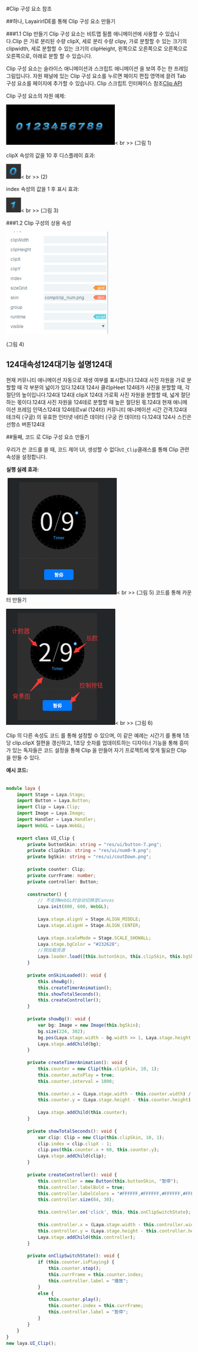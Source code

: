#Clip 구성 요소 참조



##하나, LayairirIDE를 통해 Clip 구성 요소 만들기

###1.1 Clip 만들기
Clip 구성 요소는 비트맵 필름 애니메이션에 사용할 수 있습니다.Clip 은 가로 분리된 수량 clipX, 세로 분리 수량 clipy, 가로 분할할 수 있는 크기의 clipwidth, 세로 분할할 수 있는 크기의 clipHeight, 왼쪽으로 오른쪽으로 오른쪽으로 오른쪽으로, 아래로 분할 할 수 있습니다.

Clip 구성 요소는 슬라이스 애니메이션과 스크립트 애니메이션 을 보여 주는 한 프레임 그림입니다.
자원 패널에 있는 Clip 구성 요소를 누르면 페이지 편집 영역에 끌려 Tab 구성 요소를 페이지에 추가할 수 있습니다.
Clip 스크립트 인터페이스 참조[Clip API](http://layaair.ldc.layabox.com/api/index.html?category=Core&class=laya.ui.Clip)

Clip 구성 요소의 자원 예제:

​![图片0.png](img/1.png)< br >>
(그림 1)

clipX 속성의 값을 10 후 디스플레이 효과:

​![图片0.png](img/2.png)< br >>
(2)

index 속성의 값을 1 후 표시 효과:

​![图片0.png](img/3.png)< br >>
(그림 3)

###1.2 Clip 구성의 상용 속성

​![图片0.png](img/4.png)<br/>

(그림 4)

124대**속성**124대**기능 설명**124대
------------------------------------------------------------------------------------------------------------------------------------------------------------------------------------------
현재 커뮤니티 애니메이션 자동으로 재생 여부를 표시합니다.124대
사진 자원을 가로 분할할 때 각 부분의 넓이가 있다.124대
124사 클리pHeet 124테가 사진을 분할할 때, 각 절단의 높이입니다.124대
124대 clipX 124대 가로획 사진 자원을 분할할 때, 넓게 절단하는 몫이다.124대
사진 자원을 124테로 분할할 때 높은 절단된 몫.124대
현재 애니메이션 프레임 인덱스124대
124테르val (124타) 커뮤니티 애니메이션 시간 간격.124대
테크릭 (구글) 의 유효한 인터넷 네티즌 데이터 (구궁 칸 데이터) 다.124대
124사 스킨은 선항소 버튼124대



##둘째, 코드 로 Clip 구성 요소 만들기

우리가 쓴 코드를 쓸 때, 코드 제어 UI, 생성할 수 없다`UI_Clip`클래스를 통해 Clip 관련 속성을 설정합니다.

**실행 실례 효과:**

​	![1](gif/1.gif)< br >>
(그림 5) 코드를 통해 카운터 만들기

​![1](img/5.png)< br >>
(그림 6)

Clip 의 다른 속성도 코드 를 통해 설정할 수 있으며, 이 같은 예례는 시간기 를 통해 1초당 clip.clipX 절편을 갱신하고, 1초당 숫자를 업데이트하는 디자이너 기능을 통해 흥미가 있는 독자들은 코드 설정을 통해 Clip 을 만들어 자기 프로젝트에 맞게 필요한 Clip 을 만들 수 있다.

**예시 코드:**


```typescript

module laya {
    import Stage = Laya.Stage;
    import Button = Laya.Button;
    import Clip = Laya.Clip;
    import Image = Laya.Image;
    import Handler = Laya.Handler;
    import WebGL = Laya.WebGL;

    export class UI_Clip {
        private buttonSkin: string = "res/ui/button-7.png";
        private clipSkin: string = "res/ui/num0-9.png";
        private bgSkin: string = "res/ui/coutDown.png";

        private counter: Clip;
        private currFrame: number;
        private controller: Button;

        constructor() {
            // 不支持WebGL时自动切换至Canvas
            Laya.init(800, 600, WebGL);

            Laya.stage.alignV = Stage.ALIGN_MIDDLE;
            Laya.stage.alignH = Stage.ALIGN_CENTER;

            Laya.stage.scaleMode = Stage.SCALE_SHOWALL;
            Laya.stage.bgColor = "#232628";
			//预加载资源
            Laya.loader.load([this.buttonSkin, this.clipSkin, this.bgSkin], Laya.Handler.create(this, this.onSkinLoaded));
        }

        private onSkinLoaded(): void {
            this.showBg();
            this.createTimerAnimation();
            this.showTotalSeconds();
            this.createController();
        }

        private showBg(): void {
            var bg: Image = new Image(this.bgSkin);
            bg.size(224, 302);
            bg.pos(Laya.stage.width - bg.width >> 1, Laya.stage.height - bg.height >> 1);
            Laya.stage.addChild(bg);
        }

        private createTimerAnimation(): void {
            this.counter = new Clip(this.clipSkin, 10, 1);
            this.counter.autoPlay = true;
            this.counter.interval = 1000;

            this.counter.x = (Laya.stage.width - this.counter.width) / 2 - 35;
            this.counter.y = (Laya.stage.height - this.counter.height) / 2 - 40;

            Laya.stage.addChild(this.counter);
        }

        private showTotalSeconds(): void {
            var clip: Clip = new Clip(this.clipSkin, 10, 1);
            clip.index = clip.clipX - 1;
            clip.pos(this.counter.x + 60, this.counter.y);
            Laya.stage.addChild(clip);
        }

        private createController(): void {
            this.controller = new Button(this.buttonSkin, "暂停");
            this.controller.labelBold = true;
            this.controller.labelColors = "#FFFFFF,#FFFFFF,#FFFFFF,#FFFFFF";
            this.controller.size(84, 30);

            this.controller.on('click', this, this.onClipSwitchState);

            this.controller.x = (Laya.stage.width - this.controller.width) / 2;
            this.controller.y = (Laya.stage.height - this.controller.height) / 2 + 110;
            Laya.stage.addChild(this.controller);
        }

        private onClipSwitchState(): void {
            if (this.counter.isPlaying) {
                this.counter.stop();
                this.currFrame = this.counter.index;
                this.controller.label = "播放";
            }
            else {
                this.counter.play();
                this.counter.index = this.currFrame;
                this.controller.label = "暂停";
            }
        }
    }
}
new laya.UI_Clip();
```








 